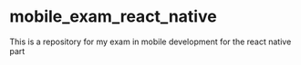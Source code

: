 # mobile_exam_react_native
This is a repository for my exam in mobile development for the react native part
